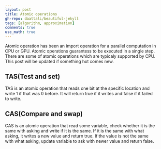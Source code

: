 ```yaml
---
layout: post
title: Atomic operations
gh-repo: daattali/beautiful-jekyll
tags: [algorithm, approximation]
comments: true
use_math: true
---
```


Atomic operation has been an import operation for a parallel computation in CPU or GPU.
Atomic operations guarantess to be executed in a single step.
There are some of atomic operations which are typicaly supported by CPU.
This post will be updated if something hot comes new.

## TAS(Test and set)

TAS is an atomic operation that reads one bit at the specific location and write 1 if that was 0 before.
It will return $\text{true}$ if it writes and $\text{false}$ if it failed to write.

## CAS(Compare and swap)

CAS is an atomic operation that read some variable, check whether it is the same with asking and write if it is the same.
If it is the same with what asking, it writes a new value and return $\text{true}$.
If the value is not the same with what asking, update variable to ask with newer value and return $\text{false}$.
